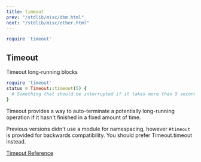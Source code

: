 ```yaml
---
title: timeout
prev: "/stdlib/misc/dbm.html"
next: "/stdlib/misc/other.html"
---
```



```ruby
require 'timeout'
```

## Timeout

Timeout long-running blocks


```ruby
require 'timeout'
status = Timeout::timeout(5) {
  # Something that should be interrupted if it takes more than 5 seconds...
}
```

Timeout provides a way to auto-terminate a potentially long-running
operation if it hasn't finished in a fixed amount of time.

Previous versions didn't use a module for namespacing, however
`#timeout` is provided for backwards compatibility. You should prefer
Timeout.timeout instead.

<a
href='https://ruby-doc.org/stdlib-2.5.0/libdoc/timeout/rdoc/Timeout.html'
class='ruby-doc remote' target='_blank'>Timeout Reference</a>


